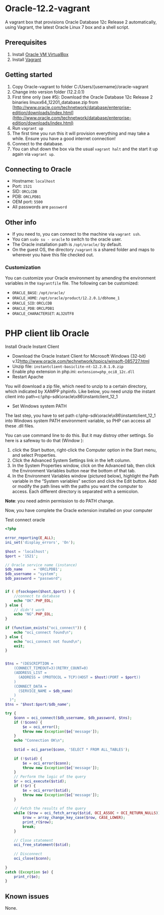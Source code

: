 # Oracle-12.2-vagrant
A vagrant box that provisions Oracle Database 12c Release 2 automatically, using Vagrant, the latest Oracle Linux 7 box and a shell script.

## Prerequisites
1. Install [Oracle VM VirtualBox](https://www.virtualbox.org/wiki/Downloads)
2. Install [Vagrant](https://vagrantup.com/)

## Getting started
1. Copy Oracle-vagrant to folder C:/Users/{username}/oracle-vagrant
2. Change into version folder (12.2.0.1)
3. First time only (see #5): Download the Oracle Database 12c Release 2 binaries linuxx64_12201_database.zip
from [http://www.oracle.com/technetwork/database/enterprise-edition/downloads/index.html](http://www.oracle.com/technetwork/database/enterprise-edition/downloads/index.html)
4. Run `vagrant up`
5. The first time you run this it will provision everything and may take a while. Ensure you have a good internet connection!
6. Connect to the database.
7. You can shut down the box via the usual `vagrant halt` and the start it up again via `vagrant up`.

## Connecting to Oracle
* Hostname: `localhost`
* Port: `1521`
* SID: `ORCLCDB`
* PDB: `ORCLPDB1`
* OEM port: `5500`
* All passwords are `password`

## Other info

* If you need to, you can connect to the machine via `vagrant ssh`.
* You can `sudo su - oracle` to switch to the oracle user.
* The Oracle installation path is `/opt/oracle/` by default.
* On the guest OS, the directory `/vagrant` is a shared folder and maps to wherever you have this file checked out.

### Customization
You can customize your Oracle environment by amending the environment variables in the `Vagrantfile` file.
The following can be customized:
* `ORACLE_BASE`: `/opt/oracle/`
* `ORACLE_HOME`: `/opt/oracle/product/12.2.0.1/dbhome_1`
* `ORACLE_SID`: `ORCLCDB`
* `ORACLE_PDB`: `ORCLPDB1`
* `ORACLE_CHARACTERSET`: `AL32UTF8`

# PHP client lib Oracle

Install Oracle Instant Client

- Download the Oracle Instant Client for Microsoft Windows (32-bit) v.12<http://www.oracle.com/technetwork/topics/winsoft-085727.html>
- Unzip file: `instantclient-basiclite-nt-12.2.0.1.0.zip`
- Enable php extension in php.ini: `extension=php_oci8_12c.dll`
- Restart Apache

You will download a zip file, which need to unzip to a certain directory, which indicated by XAMPP phpinfo. Like below, you need unzip the instant client into path=c:\php-sdk\oracle\x86\instantclient_12_1

- Set Windows system PATH

The last step, you have to set path c:\php-sdk\oracle\x86\instantclient_12_1 into Windows system PATH environment variable, so PHP can access all these .dll files.

You can use command line to do this. But it may distroy other settings. So here is a safeway to do that (Window ):

1. click the Start button, right-click the Computer option in the Start menu, and select Properties.
2. Click the Advanced System Settings link in the left column.
3. In the System Properties window, click on the Advanced tab, then click the Environment Variables button near the bottom of that tab.
4. In the Environment Variables window (pictured below), highlight the Path variable in the “System variables” section and click the Edit button. Add or modify the path lines with the paths you want the computer to access. Each different directory is separated with a semicolon.

**Note**: you need admin permission to do PATH change.

Now, you have complete the Oracle extension installed on your computer

Test connect oracle

~~~php
<?php
 
error_reporting(E_ALL);
ini_set('display_errors', 'On');
 
$host = 'localhost';
$port = '1521';

// Oracle service name (instance)
$db_name     = 'ORCLPDB1';
$db_username = "system";
$db_password = "password";


if ( @fsockopen($host,$port) ) {
    //connect to database
	echo "OK".PHP_EOL;
} else {
    // didn't work
	echo "NG".PHP_EOL;
}
 
if (function_exists("oci_connect")) {
    echo "oci_connect found\n";
} else {
    echo "oci_connect not found\n";
    exit;
}


$tns = "(DESCRIPTION =
	(CONNECT_TIMEOUT=3)(RETRY_COUNT=0)
    (ADDRESS_LIST =
      (ADDRESS = (PROTOCOL = TCP)(HOST = $host)(PORT = $port))
    )
    (CONNECT_DATA =
      (SERVICE_NAME = $db_name)
    )
  )";
$tns = "$host:$port/$db_name";

try {
    $conn = oci_connect($db_username, $db_password, $tns);
    if (!$conn) {
        $e = oci_error();
        throw new Exception($e['message']);
    }
    echo "Connection OK\n";
    
    $stid = oci_parse($conn, 'SELECT * FROM ALL_TABLES');
    
    if (!$stid) {
        $e = oci_error($conn);
        throw new Exception($e['message']);
    }
    // Perform the logic of the query
    $r = oci_execute($stid);
    if (!$r) {
        $e = oci_error($stid);
        throw new Exception($e['message']);
    }
    
    // Fetch the results of the query
    while ($row = oci_fetch_array($stid, OCI_ASSOC + OCI_RETURN_NULLS)) {
        $row = array_change_key_case($row, CASE_LOWER);
        print_r($row);
        break;
    }
    
    // Close statement
    oci_free_statement($stid);
    
    // Disconnect
    oci_close($conn);
    
}
catch (Exception $e) {
    print_r($e);
}
~~~

## Known issues



None.
